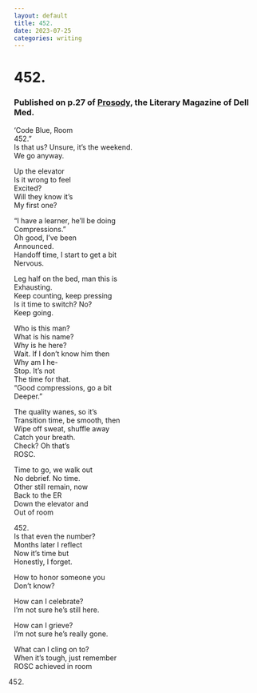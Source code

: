 ```yaml
---
layout: default
title: 452.
date: 2023-07-25
categories: writing
---
```


# 452.
### Published on p.27 of [Prosody](https://issuu.com/dellmedschool/docs/prosody-magazine-official-4.6.24-edit), the Literary Magazine of Dell Med.

‘Code Blue, Room\
452.”\
Is that us? Unsure, it’s the weekend.\
We go anyway.

Up the elevator\
Is it wrong to feel\
Excited?\
Will they know it’s\
My first one?

“I have a learner, he’ll be doing\
Compressions.”\
Oh good, I’ve been\
Announced.\
Handoff time, I start to get a bit\
Nervous.

Leg half on the bed, man this is\
Exhausting.\
Keep counting, keep pressing\
Is it time to switch? No?\
Keep going.

Who is this man?\
What is his name?\
Why is he here?\
Wait. If I don’t know him then\
Why am I he-\
Stop. It’s not\
The time for that.\
“Good compressions, go a bit\
Deeper.”

The quality wanes, so it’s\
Transition time, be smooth, then\
Wipe off sweat, shuffle away\
Catch your breath.\
Check? Oh that’s\
ROSC.

Time to go, we walk out\
No debrief. No time.\
Other still remain, now\
Back to the ER\
Down the elevator and\
Out of room 

452.\
Is that even the number?\
Months later I reflect\
Now it’s time but\
Honestly, I forget.

How to honor someone you\
Don’t know?

How can I celebrate?\
I’m not sure he’s still here. 

How can I grieve?\
I’m not sure he’s really gone.

What can I cling on to?\
When it’s tough, just remember\
ROSC achieved in room

452.